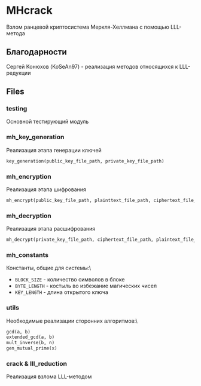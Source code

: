 # MHcrack
Взлом ранцевой криптосистема Меркля-Хеллмана с помощью LLL-метода

## Благодарности
Сергей Конюхов (KoSeAn97) - реализация методов относящихся к LLL-редукции

## Files

### testing
Основной тестирующий модуль

### mh_key_generation
Реализация этапа генерации ключей
```python
key_generation(public_key_file_path, private_key_file_path)
```

### mh_encryption
Реализация этапа шифрования
```python
mh_encrypt(public_key_file_path, plainttext_file_path, ciphertext_file_path)
```

### mh_decryption
Реализация этапа расшифрования
```python
mh_decrypt(private_key_file_path, ciphertext_file_path, plaintext_file_path)
```

### mh_constants
Константы, общие для системы:\
- `BLOCK_SIZE` - количество символов в блоке
- `BYTE_LENGTH` - костыль во избежание магических чисел
- `KEY_LENGTH` - длина открытого ключа

### utils
Необходимые реализации сторонних алгоритмов:\
```python
gcd(a, b)
extended_gcd(a, b)
mult_inverse(b, n)
gen_mutual_prime(x)
```

### crack & lll_reduction
Реализация взлома LLL-методом
